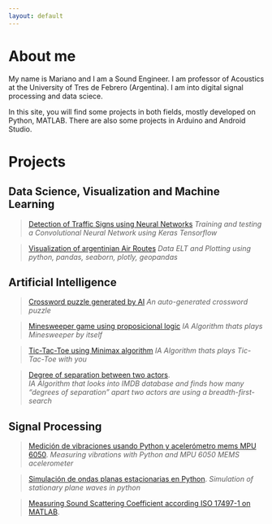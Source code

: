 ```yaml
---
layout: default
---
```

# About me

My name is Mariano and I am a Sound Engineer. I am professor of Acoustics at the University of Tres de Febrero (Argentina). I am into digital signal processing and data sciece.

In this site, you will find some projects in both fields, mostly developed on Python, MATLAB. There are also some projects in Arduino and Android Studio.

# Projects

## Data Science, Visualization and Machine Learning

>[Detection of Traffic Signs using Neural Networks](https://marouxet.github.io/cs50-traffic)
>_Training and testing a Convolutional Neural Network using Keras Tensorflow_

>[Visualization of argentinian Air Routes](https://marouxet.github.io/VisualAeropuertos.html)
>_Data ELT and Plotting using python, pandas, seaborn, plotly, geopandas_


## Artificial Intelligence

>[Crossword puzzle generated by AI](http://marouxet.github.io/cs50-crosswords)
>_An auto-generated crossword puzzle_

>[Minesweeper game using  proposicional logic](http://marouxet.github.io/cs50-buscaminas)
>_IA Algorithm thats plays Minesweeper by itself_

>[Tic-Tac-Toe using Minimax algorithm](http://marouxet.github.io/cs50-tateti)
>_IA Algorithm thats plays Tic-Tac-Toe with you_

>[Degree of separation between two actors](http://marouxet.github.io/cs50-degree).   
>_IA Algorithm that looks into IMDB database and finds how many “degrees of separation” apart two actors are using a breadth-first-search_


## Signal Processing

>[Medición de vibraciones usando Python y acelerómetro mems MPU 6050](http://marouxet.github.io/vibPythonMPU).
>_Measuring vibrations with Python and MPU 6050 MEMS acelerometer_

>[Simulación de ondas planas estacionarias en Python](http://marouxet.github.io/estacionarias).
>_Simulation of stationary plane waves in python_

>[Measuring Sound Scattering Coefficient according ISO 17497-1 on MATLAB](http://marouxet.github.io/tesis).





